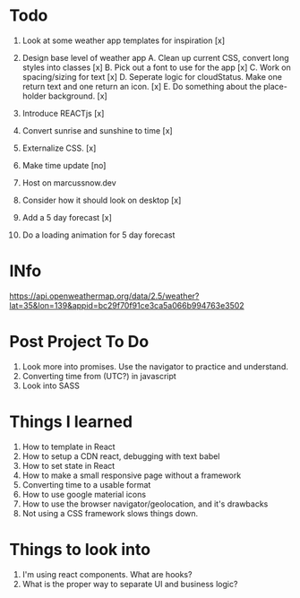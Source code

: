 # Todo

1. Look at some weather app templates for inspiration [x]
2. Design base level of weather app
  A. Clean up current CSS, convert long styles into classes [x]
  B. Pick out a font to use for the app [x]
  C. Work on spacing/sizing for text [x]
  D. Seperate logic for cloudStatus. Make one return text and one return an icon. [x]
  E. Do something about the place-holder background. [x]

3. Introduce REACTjs [x]
4. Convert sunrise and sunshine to time [x]
5. Externalize CSS. [x]
6. Make time update [no]
7. Host on marcussnow.dev
8. Consider how it should look on desktop [x]
9. Add a 5 day forecast [x]
10. Do a loading animation for 5 day forecast


# INfo

https://api.openweathermap.org/data/2.5/weather?lat=35&lon=139&appid=bc29f70f91ce3ca5a066b994763e3502

# Post Project To Do
1. Look more into promises. Use the navigator to practice and understand.
2. Converting time from (UTC?) in javascript
3. Look into SASS

# Things I learned
1. How to template in React
2. How to setup a CDN react, debugging with text babel
3. How to set state in React
4. How to make a small responsive page without a framework
5. Converting time to a usable format
6. How to use google material icons
7. How to use the browser navigator/geolocation, and it's drawbacks
8. Not using a CSS framework slows things down.

# Things to look into
1. I'm using react components. What are hooks?
2. What is the proper way to separate UI and business logic?